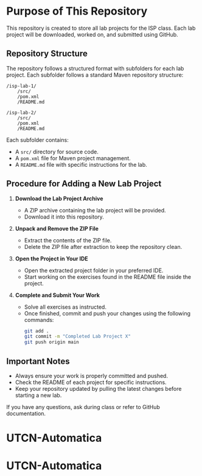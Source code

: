 # Purpose of This Repository

This repository is created to store all lab projects for the ISP class. Each lab project will be downloaded, worked on, and submitted using GitHub.

## Repository Structure

The repository follows a structured format with subfolders for each lab project. Each subfolder follows a standard Maven repository structure:

```
/isp-lab-1/
    /src/
    /pom.xml
    /README.md

/isp-lab-2/
    /src/
    /pom.xml
    /README.md
```

Each subfolder contains:
- A `src/` directory for source code.
- A `pom.xml` file for Maven project management.
- A `README.md` file with specific instructions for the lab.

## Procedure for Adding a New Lab Project

1. **Download the Lab Project Archive**
   - A ZIP archive containing the lab project will be provided.
   - Download it into this repository.

2. **Unpack and Remove the ZIP File**
   - Extract the contents of the ZIP file.
   - Delete the ZIP file after extraction to keep the repository clean.

3. **Open the Project in Your IDE**
   - Open the extracted project folder in your preferred IDE.
   - Start working on the exercises found in the README file inside the project.

4. **Complete and Submit Your Work**
   - Solve all exercises as instructed.
   - Once finished, commit and push your changes using the following commands:
     ```sh
     git add .
     git commit -m "Completed Lab Project X"
     git push origin main
     ```

## Important Notes
- Always ensure your work is properly committed and pushed.
- Check the README of each project for specific instructions.
- Keep your repository updated by pulling the latest changes before starting a new lab.

If you have any questions, ask during class or refer to GitHub documentation.
# UTCN-Automatica
# UTCN-Automatica
